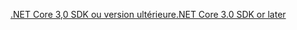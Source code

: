 [<span data-ttu-id="b0b23-101">.NET Core 3,0 SDK ou version ultérieure</span><span class="sxs-lookup"><span data-stu-id="b0b23-101">.NET Core 3.0 SDK or later</span></span>](https://dotnet.microsoft.com/download/dotnet-core/3.0)
